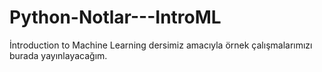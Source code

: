 # Python-Notlar---IntroML
İntroduction to Machine Learning dersimiz amacıyla örnek çalışmalarımızı burada yayınlayacağım.
